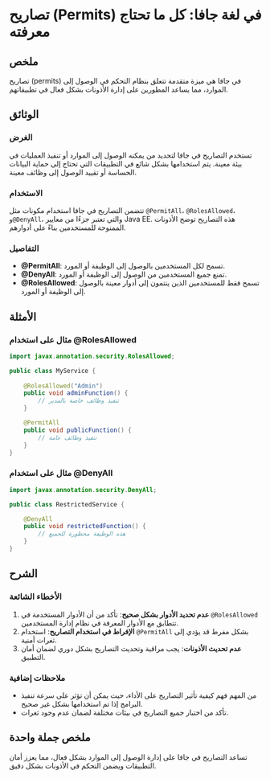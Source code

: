 <!--
Meta Description: # تصاريح (Permits) في لغة جافا: كل ما تحتاج معرفته ## ملخص تصاريح (permits) في جافا هي ميزة متقدمة تتعلق بنظام التحكم في الوصول إلى الموارد، مما يساعد...
Meta Keywords: إلى, بشكل, التصاريح, على, rolesallowed
-->

# تصاريح (Permits) في لغة جافا: كل ما تحتاج معرفته

## ملخص
تصاريح (permits) في جافا هي ميزة متقدمة تتعلق بنظام التحكم في الوصول إلى الموارد، مما يساعد المطورين على إدارة الأذونات بشكل فعال في تطبيقاتهم.

## الوثائق
### الغرض
تستخدم التصاريح في جافا لتحديد من يمكنه الوصول إلى الموارد أو تنفيذ العمليات في بيئة معينة. يتم استخدامها بشكل شائع في التطبيقات التي تحتاج إلى حماية البيانات الحساسة أو تقييد الوصول إلى وظائف معينة.

### الاستخدام
تتضمن التصاريح في جافا استخدام مكونات مثل `@PermitAll`، `@RolesAllowed`، و`@DenyAll`، والتي تعتبر جزءًا من معايير Java EE. هذه التصاريح توضح الأذونات الممنوحة للمستخدمين بناءً على أدوارهم.

### التفاصيل
- **@PermitAll**: تسمح لكل المستخدمين بالوصول إلى الوظيفة أو المورد.
- **@DenyAll**: تمنع جميع المستخدمين من الوصول إلى الوظيفة أو المورد.
- **@RolesAllowed**: تسمح فقط للمستخدمين الذين ينتمون إلى أدوار معينة بالوصول إلى الوظيفة أو المورد.

## الأمثلة
### مثال على استخدام @RolesAllowed
```java
import javax.annotation.security.RolesAllowed;

public class MyService {
    
    @RolesAllowed("Admin")
    public void adminFunction() {
        // تنفيذ وظائف خاصة بالمدير
    }

    @PermitAll
    public void publicFunction() {
        // تنفيذ وظائف عامة
    }
}
```

### مثال على استخدام @DenyAll
```java
import javax.annotation.security.DenyAll;

public class RestrictedService {

    @DenyAll
    public void restrictedFunction() {
        // هذه الوظيفة محظورة للجميع
    }
}
```

## الشرح
### الأخطاء الشائعة
1. **عدم تحديد الأدوار بشكل صحيح**: تأكد من أن الأدوار المستخدمة في `@RolesAllowed` تتطابق مع الأدوار المعرفة في نظام إدارة المستخدمين.
2. **الإفراط في استخدام التصاريح**: استخدام `@PermitAll` بشكل مفرط قد يؤدي إلى ثغرات أمنية.
3. **عدم تحديث الأذونات**: يجب مراقبة وتحديث التصاريح بشكل دوري لضمان أمان التطبيق.

### ملاحظات إضافية
- من المهم فهم كيفية تأثير التصاريح على الأداء، حيث يمكن أن تؤثر على سرعة تنفيذ البرامج إذا تم استخدامها بشكل غير صحيح.
- تأكد من اختبار جميع التصاريح في بيئات مختلفة لضمان عدم وجود ثغرات.

## ملخص جملة واحدة
تساعد التصاريح في جافا على إدارة الوصول إلى الموارد بشكل فعال، مما يعزز أمان التطبيقات ويضمن التحكم في الأذونات بشكل دقيق.